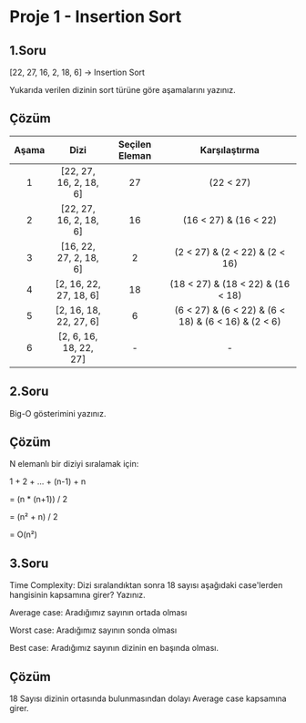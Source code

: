 # Proje 1 - Insertion Sort

## 1.Soru
[22, 27, 16, 2, 18, 6] -> Insertion Sort

Yukarıda verilen dizinin sort türüne göre aşamalarını yazınız.

## Çözüm

<p align="center">

| Aşama | Dizi | Seçilen Eleman | Karşılaştırma |
| :----: | :----: | :----: | :----: |
| 1 | [22, 27, 16, 2, 18, 6] | 27 | (22 < 27) |
| 2 | [22, 27, 16, 2, 18, 6] | 16 | (16 < 27) & (16 < 22) |
| 3 | [16, 22, 27, 2, 18, 6] | 2 | (2 < 27) & (2 < 22) & (2 < 16) |
| 4 | [2, 16, 22, 27, 18, 6] | 18 | (18 < 27) & (18 < 22) & (16 < 18) |
| 5 | [2, 16, 18, 22, 27, 6] | 6 | (6 < 27) & (6 < 22) & (6 < 18) & (6 < 16) & (2 < 6) |
| 6 | [2, 6, 16, 18, 22, 27] | - | - |
</p>

## 2.Soru
Big-O gösterimini yazınız.

## Çözüm
N elemanlı bir diziyi sıralamak için:

1 + 2 + ... + (n-1) + n

= (n * (n+1)) / 2

= (n² + n) / 2

= O(n²)

## 3.Soru
Time Complexity: Dizi sıralandıktan sonra 18 sayısı aşağıdaki case'lerden hangisinin kapsamına girer? Yazınız.

Average case: Aradığımız sayının ortada olması

Worst case: Aradığımız sayının sonda olması

Best case: Aradığımız sayının dizinin en başında olması.

## Çözüm
18 Sayısı dizinin ortasında bulunmasından dolayı Average case kapsamına girer.
